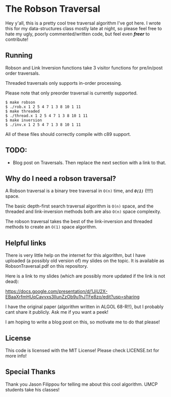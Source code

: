 # The Robson Traversal #

Hey y'all, this is a pretty cool tree traversal algorithm I've got here.
I wrote this for my data-structures class mostly late at night,
so please feel free to hate my ugly, poorly commented/written code, but feel even ***freer*** to contribute!


## Running ##

Robson and Link Inversion functions take 3 visitor functions for pre/in/post order traversals.

Threaded traversals only supports in-order processing.

Please note that only preorder traversal is currently supported.

    $ make robson
    $ ./rob.x 1 2 5 4 7 1 3 8 10 1 11
    $ make threaded
    $ ./thread.x 1 2 5 4 7 1 3 8 10 1 11
    $ make inversion
    $ ./inv.x 1 2 5 4 7 1 3 8 10 1 11

All of these files should correctly compile with c89 support.

## TODO: ##

* Blog post on Traversals. Then replace the next section with a link to that.

## Why do I need a robson traversal? ##

A Robson traversal is a binary tree traversal in `O(n)` time, and ***`O(1)`*** (!!!!) space.

The basic depth-first search traversal algorithm is `O(n)` space, and the threaded and link-inversion methods both are also `O(n)` space complexity.

The robson traversal takes the best of the link-inversion and threaded methods to create an `O(1)` space algorithm.

## Helpful links ##

There is very little help on the internet for this algorithm, but I have uploaded
(a possibly old version of) my slides on the topic. It is available as RobsonTraversal.pdf on this repository.

Here is a link to my slides (which are possibly more updated if the link is not dead):

https://docs.google.com/presentation/d/1JjU2X-EBaaXrfmHUqCavvxs3IIunZzOb9u1hJTFe8zo/edit?usp=sharing

I have the original paper (algorithm written in ALGOL 68-R!!), but I probably cant share it publicly.
Ask me if you want a peek!

I am hoping to write a blog post on this, so motivate me to do that please!

## License ##

This code is licensed with the MIT License! Please check LICENSE.txt for more info!

## Special Thanks ##

Thank you Jason Filippou for telling me about this cool algorithm. UMCP students take his classes!
